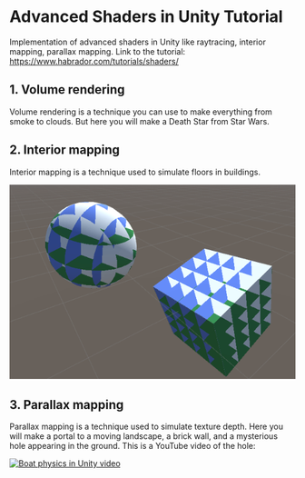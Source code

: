 # Advanced Shaders in Unity Tutorial

Implementation of advanced shaders in Unity like raytracing, interior mapping, parallax mapping. Link to the tutorial: https://www.habrador.com/tutorials/shaders/


## 1. Volume rendering

Volume rendering is a technique you can use to make everything from smoke to clouds. But here you will make a Death Star from Star Wars.


## 2. Interior mapping

Interior mapping is a technique used to simulate floors in buildings.

![Interior mapping](/_media/interior-mapping.png?raw=true)


## 3. Parallax mapping

Parallax mapping is a technique used to simulate texture depth. Here you will make a portal to a moving landscape, a brick wall, and a mysterious hole appearing in the ground. This is a YouTube video of the hole:

[![Boat physics in Unity video](http://img.youtube.com/vi/nvok7temQuI/0.jpg)](http://www.youtube.com/watch?v=nvok7temQuI "Mysterious hole in Unity video")

